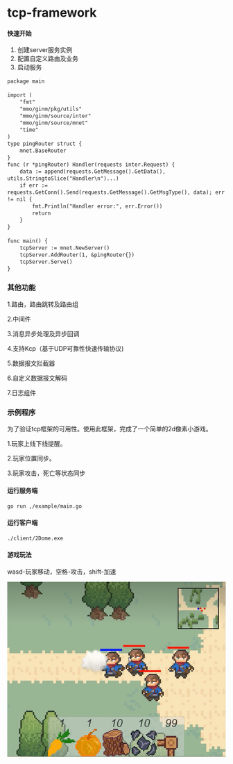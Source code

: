 # tcp-framework
#### 快速开始
1. 创建server服务实例
2. 配置自定义路由及业务
3. 启动服务

```golang
package main

import (
	"fmt"
	"mmo/ginm/pkg/utils"
	"mmo/ginm/source/inter"
	"mmo/ginm/source/mnet"
	"time"
)
type pingRouter struct {
	mnet.BaseRouter
}
func (r *pingRouter) Handler(requests inter.Request) {
	data := append(requests.GetMessage().GetData(), utils.StringtoSlice("Handler\n")...)
	if err := requests.GetConn().Send(requests.GetMessage().GetMsgType(), data); err != nil {
		fmt.Println("Handler error:", err.Error())
		return
	}
}

func main() {
	tcpServer := mnet.NewServer()
	tcpServer.AddRouter(1, &pingRouter{})
	tcpServer.Serve()
}
 ```
### 其他功能
1.路由，路由跳转及路由组

2.中间件

3.消息异步处理及异步回调

4.支持Kcp（基于UDP可靠性快速传输协议)

5.数据报文拦截器

6.自定义数据报文解码

7.日志组件
### 示例程序
为了验证tcp框架的可用性。使用此框架，完成了一个简单的2d像素小游戏。

1.玩家上线下线提醒。

2.玩家位置同步。

3.玩家攻击，死亡等状态同步

#### 运行服务端
```
go run ,/example/main.go
```
#### 运行客户端
```
./client/2Dome.exe
```
#### 游戏玩法
wasd-玩家移动，空格-攻击，shift-加速


![img.png](img.png)




